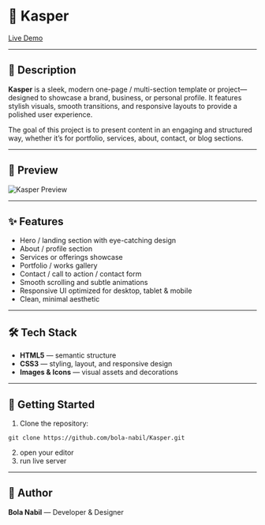 # 🎯 Kasper
[Live Demo](https://bola-nabil.github.io/Kasper/)

---
## 📖 Description

**Kasper** is a sleek, modern one-page / multi-section template or project—designed to showcase a brand, business, or personal profile. It features stylish visuals, smooth transitions, and responsive layouts to provide a polished user experience.

The goal of this project is to present content in an engaging and structured way, whether it’s for portfolio, services, about, contact, or blog sections.

---
## 📸 Preview

![Kasper Preview](./kasper-preview.gif) 

---
## ✨ Features

- Hero / landing section with eye-catching design  
- About / profile section  
- Services or offerings showcase  
- Portfolio / works gallery  
- Contact / call to action / contact form  
- Smooth scrolling and subtle animations  
- Responsive UI optimized for desktop, tablet & mobile  
- Clean, minimal aesthetic

---
## 🛠️ Tech Stack

- **HTML5** — semantic structure  
- **CSS3** — styling, layout, and responsive design  
- **Images & Icons** — visual assets and decorations

 ---
 ## 🚀 Getting Started
 1. Clone the repository:
```
git clone https://github.com/bola-nabil/Kasper.git
```
2. open your editor
3. run live server

---
## 👤 Author

**Bola Nabil** — Developer & Designer
